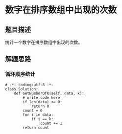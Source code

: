 # 数字在排序数组中出现的次数
## 题目描述
统计一个数字在排序数组中出现的次数。
## 解题思路
### 循环顺序统计
```
# -*- coding:utf-8 -*-
class Solution:
    def GetNumberOfK(self, data, k):
        # write code here
        if len(data) <= 0:
            return 0
        count = 0
        for i in data:
            if i == k:
                count += 1
        return count 
```
